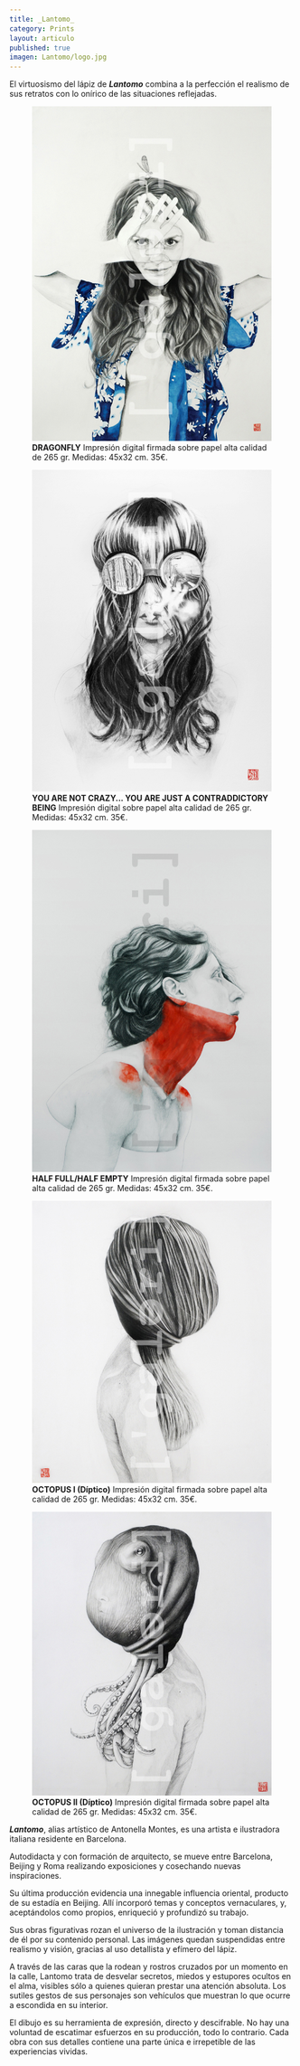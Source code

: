 ```yaml
---
title: _Lantomo_
category: Prints
layout: articulo
published: true
imagen: Lantomo/logo.jpg
---
```


El virtuosismo del lápiz de <b>*Lantomo*</b> combina a la perfección el realismo de sus retratos con lo onírico de las situaciones reflejadas.

<div class="figure-group">

<figure>
	<a href="/images/Lantomo/DRAGONFLY-RED.jpg"><img src="/images/Lantomo/DRAGONFLY-RED.jpg" alt="Print Lantomo Dragonfly"></a>
	<figcaption><b>DRAGONFLY</b>
        Impresión digital firmada sobre papel alta calidad de 265 gr. 
    Medidas: 45x32 cm. 35€.</figcaption>
</figure>

<figure>
	<a href="/images/Lantomo/YOU ARE CRAZY.jpg"><img src="/images/Lantomo/YOU ARE CRAZY.jpg" alt="Print Lantomo You are not..."></a>
	<figcaption><b>YOU ARE NOT CRAZY... YOU ARE JUST A CONTRADDICTORY BEING</b> 
    Impresión digital sobre papel alta calidad de 265 gr. 
    Medidas: 45x32 cm. 35€.</figcaption>
</figure>

<figure>
	<a href="/images/Lantomo/HalfFullHalfEmpty.jpg"><img src="/images/Lantomo/HalfFullHalfEmpty.jpg" alt="Print Lantomo Half Full"></a>
	<figcaption><b>HALF FULL/HALF EMPTY</b>
    Impresión digital firmada sobre papel alta calidad de 265 gr. 
    Medidas: 45x32 cm. 35€.</figcaption>
</figure>
</div>

<div class="figure-group">
<figure>
	<a href="/images/Lantomo/OCTOPUS-PART-I-RED.jpg"><img src="/images/Lantomo/OCTOPUS-PART-I-RED.jpg" alt="Print Lantomo Octopus I"></a>
	<figcaption><b>OCTOPUS I (Díptico)</b> 
    Impresión digital firmada sobre papel alta calidad de 265 gr. 
    Medidas: 45x32 cm. 35€.</figcaption>
</figure>

<figure>
	<a href="/images/Lantomo/OCTOPUS-PART-II-RED.jpg"><img src="/images/Lantomo/OCTOPUS-PART-II-RED.jpg" alt="Print Lantomo Octopus II"></a>
	<figcaption><b>OCTOPUS II (Díptico)</b> 
        Impresión digital firmada sobre papel alta calidad de 265 gr. 
    Medidas: 45x32 cm. 35€.</figcaption>
</figure>
</div>

<b>*Lantomo*</b>, alias artístico de Antonella Montes, es una artista e ilustradora italiana residente en Barcelona.

Autodidacta y con formación de arquitecto, se mueve entre Barcelona, Beijing y Roma realizando exposiciones y 
cosechando nuevas inspiraciones.

Su última producción evidencia una innegable influencia oriental, producto de su estadía en Beijing. Allí incorporó 
temas y conceptos vernaculares, y, aceptándolos como propios, enriqueció y profundizó su trabajo.

Sus obras figurativas rozan el universo de la ilustración y toman distancia de él por su contenido personal. Las 
imágenes quedan suspendidas entre realismo y visión, gracias al uso detallista y efímero del lápiz.

A través de las caras que la rodean y rostros cruzados por un momento en la calle, Lantomo trata de desvelar secretos, 
miedos y estupores ocultos en el alma, visibles sólo a quienes quieran prestar una atención absoluta. Los sutiles 
gestos de sus personajes son vehículos que muestran lo que ocurre a escondida en su interior. 

El dibujo es su herramienta de expresión, directo y descifrable. No hay una voluntad de escatimar esfuerzos en su 
producción, todo lo contrario. Cada obra con sus detalles contiene una parte única e irrepetible de las experiencias 
vividas.
